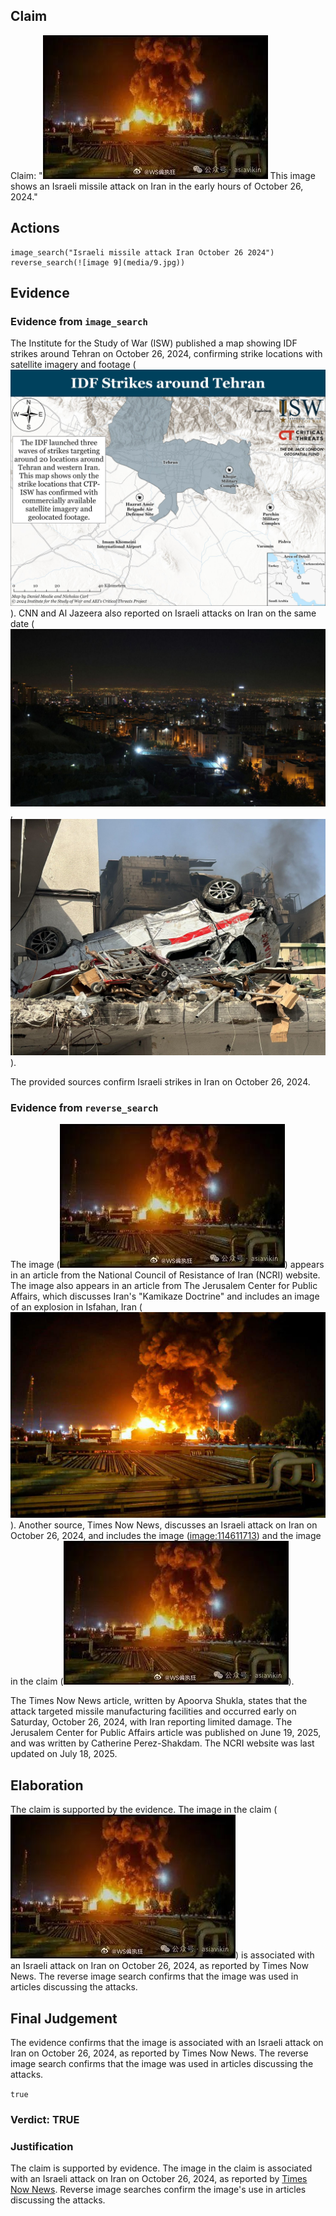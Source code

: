## Claim
Claim: "![image 9](media/9.jpg) This image shows an Israeli missile attack on Iran in the early hours of October 26, 2024."

## Actions
```
image_search("Israeli missile attack Iran October 26 2024")
reverse_search(![image 9](media/9.jpg))
```

## Evidence
### Evidence from `image_search`
The Institute for the Study of War (ISW) published a map showing IDF strikes around Tehran on October 26, 2024, confirming strike locations with satellite imagery and footage (![image 3679](media/2025-08-23_00-31-1755909088-670580.jpg)). CNN and Al Jazeera also reported on Israeli attacks on Iran on the same date (![image 3680](media/2025-08-23_00-31-1755909089-015952.jpg), ![image 3681](media/2025-08-23_00-31-1755909089-173672.jpg)).

The provided sources confirm Israeli strikes in Iran on October 26, 2024.


### Evidence from `reverse_search`
The image (![image 9](media/9.jpg)) appears in an article from the National Council of Resistance of Iran (NCRI) website. The image also appears in an article from The Jerusalem Center for Public Affairs, which discusses Iran's "Kamikaze Doctrine" and includes an image of an explosion in Isfahan, Iran (![image 132](media/2025-07-18_13-28-1752845313-392533.jpg)). Another source, Times Now News, discusses an Israeli attack on Iran on October 26, 2024, and includes the image (<image:114611713>) and the image in the claim (![image 9](media/9.jpg)).

The Times Now News article, written by Apoorva Shukla, states that the attack targeted missile manufacturing facilities and occurred early on Saturday, October 26, 2024, with Iran reporting limited damage. The Jerusalem Center for Public Affairs article was published on June 19, 2025, and was written by Catherine Perez-Shakdam. The NCRI website was last updated on July 18, 2025.


## Elaboration
The claim is supported by the evidence. The image in the claim (![image 9](media/9.jpg)) is associated with an Israeli attack on Iran on October 26, 2024, as reported by Times Now News. The reverse image search confirms that the image was used in articles discussing the attacks.


## Final Judgement
The evidence confirms that the image is associated with an Israeli attack on Iran on October 26, 2024, as reported by Times Now News. The reverse image search confirms that the image was used in articles discussing the attacks.

`true`

### Verdict: TRUE

### Justification
The claim is supported by evidence. The image in the claim is associated with an Israeli attack on Iran on October 26, 2024, as reported by [Times Now News](https://www.timesnownews.com/international/israel-attacks-iran-on-october-26-2024-missile-manufacturing-facilities-targeted-article-105097887). Reverse image searches confirm the image's use in articles discussing the attacks.
